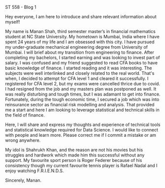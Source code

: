 ST 558 - Blog 1

Hey everyone, I am here to introduce and share relevant information about myself!

My name is Manan Shah, third semester master’s in financial mathematics student at NC State University. My hometown is Mumbai, India where I have spent 24 years of my life and I am obsessed with this city. I have pursued my under-graduate mechanical engineering degree from University of Mumbai. I will brief about my transition from engineering to finance. After completing my bachelors, I started earning and was looking to invest part of salary. I was confused and my friend suggested to read CFA books to have basic knowledge of finance. I started reading and it was interesting. The subjects were well interlinked and closely related to the real world. That's when, I decided to attempt for CFA level 1 and cleared it successfully. I registered for CFA level 2, but my exams were cancelled thrice due to covid. I had resigned from the job and my masters plan was postponed as well. It was really disturbing and tough times, but I was adamant
to get into finance. Fortunately, during the tough economic time, I secured a job which was into reinsurance sector as financial risk modelling and analysis. That provided me a start and here I am looking to leverage statistical and technical skills in the field of finance. 

Here, I will share and express my thoughts and experience of technical tools and statistical knowledge required for Data Science. I would like to connect with people and learn more. Please correct me if I commit a mistake or am wrong anywhere. 

My idol is Shahrukh Khan, and the reason are not his movies but his struggles and hardwork which made him this successful without any support. My favourite sport
person is Roger Federer because of his consistency though my current favourite tennis player is Rafael Nadal and I enjoy watching F.R.I.E.N.D.S.

Sincerely,
Manan.
